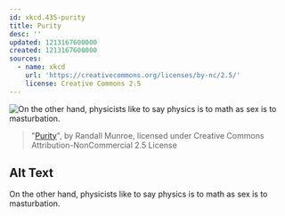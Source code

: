 ```yaml
---
id: xkcd.435-purity
title: Purity
desc: ''
updated: 1213167600000
created: 1213167600000
sources:
  - name: xkcd
    url: 'https://creativecommons.org/licenses/by-nc/2.5/'
    license: Creative Commons 2.5
---
```

![On the other hand, physicists like to say physics is to math as sex is to masturbation.](https://imgs.xkcd.com/comics/purity.png)
> "[Purity](https://xkcd.com/435/)", by Randall Munroe, licensed under Creative Commons Attribution-NonCommercial 2.5 License

## Alt Text
On the other hand, physicists like to say physics is to math as sex is to masturbation.
